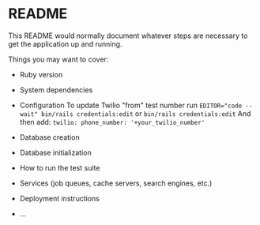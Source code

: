 # README

This README would normally document whatever steps are necessary to get the
application up and running.

Things you may want to cover:

- Ruby version

- System dependencies

- Configuration
  To update Twilio "from" test number run `EDITOR="code --wait" bin/rails credentials:edit` or `bin/rails credentials:edit`
  And then add:
  `twilio:
  phone_number: '+your_twilio_number'
  `

- Database creation

- Database initialization

- How to run the test suite

- Services (job queues, cache servers, search engines, etc.)

- Deployment instructions

- ...
